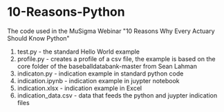 # 10-Reasons-Python
The code used in the MuSigma Webinar "10 Reasons Why Every Actuary Should Know Python"

1. test.py - the standard Hello World example
2. profile.py - creates a profile of a csv file, the example is based on the core folder of the baseballdatabank-master from Sean Lahman
3. indicaton.py - indication example in standard python code
4. indication.ipynb - indication example in juypter notebook
5. indication.xlsx - indication example in Excel
6. indication_data.csv - data that feeds the python and juypter indication files
